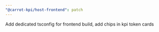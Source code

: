 ```yaml
---
"@carrot-kpi/host-frontend": patch
---
```


Add dedicated tsconfig for frontend build, add chips in kpi token cards
